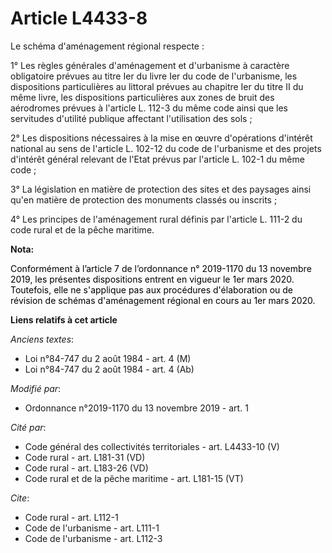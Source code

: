 # Article L4433-8

Le schéma d'aménagement régional respecte :

1° Les règles générales d'aménagement et d'urbanisme à caractère obligatoire prévues au titre Ier du livre Ier du code de
l'urbanisme, les dispositions particulières au littoral prévues au chapitre Ier du titre II du même livre, les dispositions
particulières aux zones de bruit des aérodromes prévues à l'article L. 112-3 du même code ainsi que les servitudes d'utilité
publique affectant l'utilisation des sols ;

2° Les dispositions nécessaires à la mise en œuvre d'opérations d'intérêt national au sens de l'article L. 102-12 du code de
l'urbanisme et des projets d'intérêt général relevant de l'Etat prévus par l'article L. 102-1 du même code ;

3° La législation en matière de protection des sites et des paysages ainsi qu'en matière de protection des monuments classés
ou inscrits ;

4° Les principes de l'aménagement rural définis par l'article L. 111-2 du code rural et de la pêche maritime.

**Nota:**

<font color="black">Conformément à l’article 7 de l’ordonnance n° 2019-1170 du 13 novembre 2019, les présentes dispositions
entrent en vigueur le 1er mars 2020. Toutefois, elle ne s'applique pas aux procédures d'élaboration ou de révision de schémas
d'aménagement régional en cours au 1er mars 2020.</font>

**Liens relatifs à cet article**

_Anciens textes_:

  - Loi n°84-747 du 2 août 1984 - art. 4 (M)
  - Loi n°84-747 du 2 août 1984 - art. 4 (Ab)

_Modifié par_:

  - Ordonnance n°2019-1170 du 13 novembre 2019 - art. 1

_Cité par_:

  - Code général des collectivités territoriales - art. L4433-10 (V)
  - Code rural - art. L181-31 (VD)
  - Code rural - art. L183-26 (VD)
  - Code rural et de la pêche maritime - art. L181-15 (VT)

_Cite_:

  - Code rural - art. L112-1
  - Code de l'urbanisme - art. L111-1
  - Code de l'urbanisme - art. L112-3
